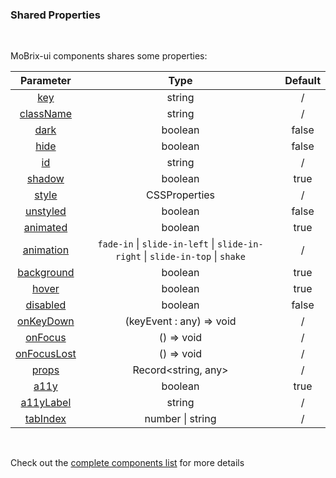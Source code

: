 ### Shared Properties

<br>

MoBrix-ui components shares some properties:

<!-- prettier-ignore -->
<!-- prettier-ignore -->
| <div style='text-align:center;margin:auto;'>Parameter</div> | <div style='text-align:center;margin:auto;'>Type</div> | <div style='text-align:center;margin:auto;'>Default</div> |
| ----------------------------------------------------------- | --------------------------------------------------------- | ------------------------------------------------------------- |
| <div style='text-align:center;margin:auto;'>[key](https://cianciarusocataldo.github.io/mobrix-ui/docs/shared/props/#key)</div> | <div style='text-align:center;margin:auto;'>string</div> | <div style='text-align:center;margin:auto;'>/</div> |
| <div style='text-align:center;margin:auto;'>[className](https://cianciarusocataldo.github.io/mobrix-ui/docs/shared/props/#classname)</div> | <div style='text-align:center;margin:auto;'>string</div> | <div style='text-align:center;margin:auto;'>/</div> |
| <div style='text-align:center;margin:auto;'>[dark](https://cianciarusocataldo.github.io/mobrix-ui/docs/shared/props/#dark)</div> | <div style='text-align:center;margin:auto;'>boolean</div> | <div style='text-align:center;margin:auto;'>false</div> |
| <div style='text-align:center;margin:auto;'>[hide](https://cianciarusocataldo.github.io/mobrix-ui/docs/shared/props/#hide)</div> | <div style='text-align:center;margin:auto;'>boolean</div> | <div style='text-align:center;margin:auto;'>false</div> |
| <div style='text-align:center;margin:auto;'>[id](https://cianciarusocataldo.github.io/mobrix-ui/docs/shared/props/#id)</div> | <div style='text-align:center;margin:auto;'>string</div> | <div style='text-align:center;margin:auto;'>/</div> |
| <div style='text-align:center;margin:auto;'>[shadow](https://cianciarusocataldo.github.io/mobrix-ui/docs/shared/props/#shadow)</div> | <div style='text-align:center;margin:auto;'>boolean</div> | <div style='text-align:center;margin:auto;'>true</div> |
| <div style='text-align:center;margin:auto;'>[style](https://cianciarusocataldo.github.io/mobrix-ui/docs/shared/props/#style)</div> | <div style='text-align:center;margin:auto;'>CSSProperties</div> | <div style='text-align:center;margin:auto;'>/</div> |
| <div style='text-align:center;margin:auto;'>[unstyled](https://cianciarusocataldo.github.io/mobrix-ui/docs/shared/props/#unstyled)</div> | <div style='text-align:center;margin:auto;'>boolean</div> | <div style='text-align:center;margin:auto;'>false</div> |
| <div style='text-align:center;margin:auto;'>[animated](https://cianciarusocataldo.github.io/mobrix-ui/docs/shared/props/#animated)</div> | <div style='text-align:center;margin:auto;'>boolean</div> | <div style='text-align:center;margin:auto;'>true</div> |
| <div style='text-align:center;margin:auto;'>[animation](https://cianciarusocataldo.github.io/mobrix-ui/docs/shared/props/#animation)</div> | <div style='text-align:center;margin:auto;'>`fade-in` &#124; `slide-in-left` &#124; `slide-in-right` &#124; `slide-in-top` &#124; `shake`</div> | <div style='text-align:center;margin:auto;'>/</div> |
| <div style='text-align:center;margin:auto;'>[background](https://cianciarusocataldo.github.io/mobrix-ui/docs/shared/props/#background)</div> | <div style='text-align:center;margin:auto;'>boolean</div> | <div style='text-align:center;margin:auto;'>true</div> |
| <div style='text-align:center;margin:auto;'>[hover](https://cianciarusocataldo.github.io/mobrix-ui/docs/shared/props/#hover)</div> | <div style='text-align:center;margin:auto;'>boolean</div> | <div style='text-align:center;margin:auto;'>true</div> |
| <div style='text-align:center;margin:auto;'>[disabled](https://cianciarusocataldo.github.io/mobrix-ui/docs/shared/props/#disabled)</div> | <div style='text-align:center;margin:auto;'>boolean</div> | <div style='text-align:center;margin:auto;'>false</div> |
| <div style='text-align:center;margin:auto;'>[onKeyDown](https://cianciarusocataldo.github.io/mobrix-ui/docs/shared/props/#onkeydown)</div> | <div style='text-align:center;margin:auto;'>(keyEvent : any) => void</div> | <div style='text-align:center;margin:auto;'>/</div> |
| <div style='text-align:center;margin:auto;'>[onFocus](https://cianciarusocataldo.github.io/mobrix-ui/docs/shared/props/#onfocus)</div> | <div style='text-align:center;margin:auto;'>() => void</div> | <div style='text-align:center;margin:auto;'>/</div> |
| <div style='text-align:center;margin:auto;'>[onFocusLost](https://cianciarusocataldo.github.io/mobrix-ui/docs/shared/props/#onfocuslost)</div> | <div style='text-align:center;margin:auto;'>() => void</div> | <div style='text-align:center;margin:auto;'>/</div> |
| <div style='text-align:center;margin:auto;'>[props](https://cianciarusocataldo.github.io/mobrix-ui/docs/shared/props/#props)</div> | <div style='text-align:center;margin:auto;'>Record<string, any></div> | <div style='text-align:center;margin:auto;'>/</div> |
| <div style='text-align:center;margin:auto;'>[a11y](https://cianciarusocataldo.github.io/mobrix-ui/docs/shared/props/#a11y)</div> | <div style='text-align:center;margin:auto;'>boolean</div> | <div style='text-align:center;margin:auto;'>true</div> |
| <div style='text-align:center;margin:auto;'>[a11yLabel](https://cianciarusocataldo.github.io/mobrix-ui/docs/shared/props/#a11ylabel)</div> | <div style='text-align:center;margin:auto;'>string</div> | <div style='text-align:center;margin:auto;'>/</div> |
| <div style='text-align:center;margin:auto;'>[tabIndex](https://cianciarusocataldo.github.io/mobrix-ui/docs/shared/props/#tabindex)</div> | <div style='text-align:center;margin:auto;'>number &#124; string</div> | <div style='text-align:center;margin:auto;'>/</div> |


<br>

Check out the [complete components list](https://cianciarusocataldo.github.io/mobrix-ui/docs/components/) for more details
